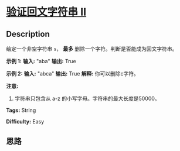 # [验证回文字符串 Ⅱ][title]

## Description

给定一个非空字符串 `s`， **最多** 删除一个字符。判断是否能成为回文字符串。

**示例 1:**
            **输入:** "aba"    **输出:** True    

**示例 2:**
            **输入:** "abca"    **输出:** True    **解释:** 你可以删除c字符。    

**注意:**

  1. 字符串只包含从 a-z 的小写字母。字符串的最大长度是50000。


**Tags:** String

**Difficulty:** Easy

## 思路

[title]: https://leetcode-cn.com/problems/valid-palindrome-ii
